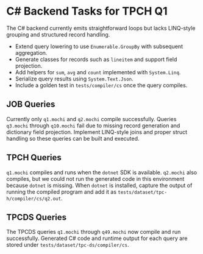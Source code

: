 # C# Backend Tasks for TPCH Q1

The C# backend currently emits straightforward loops but lacks LINQ-style grouping
and structured record handling.

- Extend query lowering to use `Enumerable.GroupBy` with subsequent aggregation.
- Generate classes for records such as `lineitem` and support field projection.
- Add helpers for `sum`, `avg` and `count` implemented with `System.Linq`.
- Serialize query results using `System.Text.Json`.
- Include a golden test in `tests/compiler/cs` once the query compiles.

## JOB Queries

Currently only `q1.mochi` and `q2.mochi` compile successfully. Queries `q3.mochi`
through `q10.mochi` fail due to missing record generation and dictionary field
projection. Implement LINQ-style joins and proper struct handling so these
queries can be built and executed.

## TPCH Queries

`q1.mochi` compiles and runs when the `dotnet` SDK is available. `q2.mochi`
also compiles, but we could not run the generated code in this environment
because `dotnet` is missing. When `dotnet` is installed, capture the output of
running the compiled program and add it as `tests/dataset/tpc-h/compiler/cs/q2.out`.

## TPCDS Queries

The TPCDS queries `q1.mochi` through `q49.mochi` now compile and run
successfully. Generated C# code and runtime output for each query are stored
under `tests/dataset/tpc-ds/compiler/cs`.
